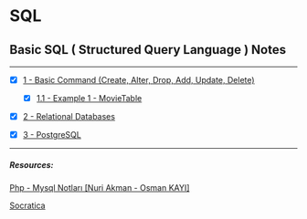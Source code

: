 # SQL
## Basic SQL (  Structured Query Language ) Notes
---
- [x] [1 - Basic Command (Create, Alter, Drop, Add, Update, Delete)](./topics/basic.commands.md)

    - [x] [1.1 - Example 1 - MovieTable](./topics/example.movietable.md)

- [x] [2 - Relational Databases](./topics/relational.databases.md)

- [x] [3 - PostgreSQL](./topics/postgresql.md)
---

##### Resources:
[Php - Mysql Notları [Nuri Akman - Osman KAYI]](https://github.com/OsmanKAYI/php_mysql_notlari/)

 [Socratica](https://www.youtube.com/playlist?list=PLi01XoE8jYojRqM4qGBF1U90Ee1Ecb5tt)
